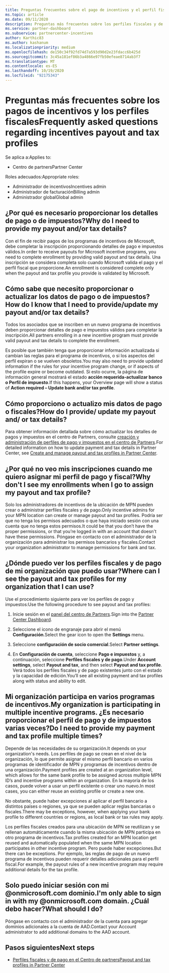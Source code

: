 ```yaml
---
title: Preguntas frecuentes sobre el pago de incentivos y el perfil fiscal
ms.topic: article
ms.date: 09/11/2020
description: Preguntas más frecuentes sobre los perfiles fiscales y de pago de incentivos. Entre las preguntas se incluye el motivo por el que no se pueden ver los perfiles fiscales y de pago y qué hacer con ellos.
ms.service: partner-dashboard
ms.subservice: partnercenter-incentives
author: Karthic83
ms.author: kashanum
ms.localizationpriority: medium
ms.openlocfilehash: de150c34f92fd74d7a593d90d2e23fdacc6b425d
ms.sourcegitcommit: 3c45a181ef86b3a4866e97fb50efeae8714ab3f7
ms.translationtype: MT
ms.contentlocale: es-ES
ms.lasthandoff: 10/19/2020
ms.locfileid: "92175343"
---
```

# <a name="frequently-asked-questions-regarding-incentives-payout-and-tax-profiles"></a><span data-ttu-id="16f6c-104">Preguntas más frecuentes sobre los pagos de incentivos y los perfiles fiscales</span><span class="sxs-lookup"><span data-stu-id="16f6c-104">Frequently asked questions regarding incentives payout and tax profiles</span></span>

<span data-ttu-id="16f6c-105">Se aplica a:</span><span class="sxs-lookup"><span data-stu-id="16f6c-105">Applies to:</span></span>

- <span data-ttu-id="16f6c-106">Centro de partners</span><span class="sxs-lookup"><span data-stu-id="16f6c-106">Partner Center</span></span>

<span data-ttu-id="16f6c-107">Roles adecuados:</span><span class="sxs-lookup"><span data-stu-id="16f6c-107">Appropriate roles:</span></span>

- <span data-ttu-id="16f6c-108">Administrador de incentivos</span><span class="sxs-lookup"><span data-stu-id="16f6c-108">Incentives admin</span></span>
- <span data-ttu-id="16f6c-109">Administrador de facturación</span><span class="sxs-lookup"><span data-stu-id="16f6c-109">Billing admin</span></span>
- <span data-ttu-id="16f6c-110">Administrador global</span><span class="sxs-lookup"><span data-stu-id="16f6c-110">Global admin</span></span>

## <a name="why-do-i-need-to-provide-my-payout-andor-tax-details"></a><span data-ttu-id="16f6c-111">¿Por qué es necesario proporcionar los detalles de pago o de impuestos?</span><span class="sxs-lookup"><span data-stu-id="16f6c-111">Why do I need to provide my payout and/or tax details?</span></span>

<span data-ttu-id="16f6c-112">Con el fin de recibir pagos de los programas de incentivos de Microsoft, debe completar la inscripción proporcionando detalles de pago e impuestos válidos.</span><span class="sxs-lookup"><span data-stu-id="16f6c-112">In order to receive payouts for Microsoft incentive programs, you need to complete enrollment by providing valid payout and tax details.</span></span> <span data-ttu-id="16f6c-113">Una inscripción se considera completa solo cuando Microsoft valida el pago y el perfil fiscal que proporcione.</span><span class="sxs-lookup"><span data-stu-id="16f6c-113">An enrollment is considered complete only when the payout and tax profile you provide is validated by Microsoft.</span></span>

## <a name="how-do-i-know-that-i-need-to-provideupdate-my-payout-andor-tax-details"></a><span data-ttu-id="16f6c-114">Cómo sabe que necesito proporcionar o actualizar los datos de pago o de impuestos?</span><span class="sxs-lookup"><span data-stu-id="16f6c-114">How do I know that I need to provide/update my payout and/or tax details?</span></span>

<span data-ttu-id="16f6c-115">Todos los asociados que se inscriben en un nuevo programa de incentivos deben proporcionar detalles de pago e impuestos válidos para completar la inscripción.</span><span class="sxs-lookup"><span data-stu-id="16f6c-115">All partners enrolling in a new incentive program must provide valid payout and tax details to complete the enrollment.</span></span>

<span data-ttu-id="16f6c-116">Es posible que también tenga que proporcionar información actualizada si cambian las reglas para el programa de incentivos, o si los aspectos del perfil expiran o se vuelven obsoletos.</span><span class="sxs-lookup"><span data-stu-id="16f6c-116">You may also need to provide updated information if the rules for your incentive program change, or if aspects of the profile expire or become outdated.</span></span> <span data-ttu-id="16f6c-117">Si esto ocurre, la página de información general mostrará el estado **acción requerida-actualizar banco o Perfil de impuesto**.</span><span class="sxs-lookup"><span data-stu-id="16f6c-117">If this happens, your Overview page will show a status of **Action required – Update bank and/or tax profile**.</span></span>

## <a name="how-do-i-provide-update-my-payout-and-or-tax-details"></a><span data-ttu-id="16f6c-118">Cómo proporciono o actualizo mis datos de pago o fiscales?</span><span class="sxs-lookup"><span data-stu-id="16f6c-118">How do I provide/ update my payout and/ or tax details?</span></span>

<span data-ttu-id="16f6c-119">Para obtener información detallada sobre cómo actualizar los detalles de pagos y impuestos en el centro de Partners, consulte [creación y administración de perfiles de pago y impuestos en el centro de Partners](./incentives-create-and-manage-your-payout-and-tax-profiles.md).</span><span class="sxs-lookup"><span data-stu-id="16f6c-119">For detailed information on how to update payment and tax details in Partner Center, see [Create and manage payout and tax profiles in Partner Center](./incentives-create-and-manage-your-payout-and-tax-profiles.md).</span></span>

## <a name="why-dont-i-see-my-enrollments-when-i-go-to-assign-my-payout-and-tax-profile"></a><span data-ttu-id="16f6c-120">¿Por qué no veo mis inscripciones cuando me quiero asignar mi perfil de pago y fiscal?</span><span class="sxs-lookup"><span data-stu-id="16f6c-120">Why don't I see my enrollments when I go to assign my payout and tax profile?</span></span>

<span data-ttu-id="16f6c-121">Solo los administradores de incentivos de la ubicación de MPN pueden crear o administrar perfiles fiscales y de pago.</span><span class="sxs-lookup"><span data-stu-id="16f6c-121">Only incentive admins for your MPN location can create or manage payout and tax profiles.</span></span> <span data-ttu-id="16f6c-122">Podría ser que no tenga los permisos adecuados o que haya iniciado sesión con una cuenta que no tenga estos permisos.</span><span class="sxs-lookup"><span data-stu-id="16f6c-122">It could be that you don’t have the proper permissions, or that you’re logged in with an account that doesn't have these permissions.</span></span> <span data-ttu-id="16f6c-123">Póngase en contacto con el administrador de la organización para administrar los permisos bancarios y fiscales.</span><span class="sxs-lookup"><span data-stu-id="16f6c-123">Contact your organization administrator to manage permissions for bank and tax.</span></span>

## <a name="where-can-i-see-the-payout-and-tax-profiles-for-my-organization-that-i-can-use"></a><span data-ttu-id="16f6c-124">¿Dónde puedo ver los perfiles fiscales y de pago de mi organización que puedo usar?</span><span class="sxs-lookup"><span data-stu-id="16f6c-124">Where can I see the payout and tax profiles for my organization that I can use?</span></span>

<span data-ttu-id="16f6c-125">Use el procedimiento siguiente para ver los perfiles de pago y impuestos:</span><span class="sxs-lookup"><span data-stu-id="16f6c-125">Use the following procedure to see payout and tax profiles:</span></span>

1. <span data-ttu-id="16f6c-126">Inicie sesión en el [panel del centro de Partners](https://partner.microsoft.com/dashboard).</span><span class="sxs-lookup"><span data-stu-id="16f6c-126">Sign into the [Partner Center Dashboard](https://partner.microsoft.com/dashboard).</span></span>

2. <span data-ttu-id="16f6c-127">Seleccione el icono de engranaje para abrir el menú **Configuración**.</span><span class="sxs-lookup"><span data-stu-id="16f6c-127">Select the gear icon to open the **Settings** menu.</span></span>

3. <span data-ttu-id="16f6c-128">Seleccione **configuración de socio comercial**.</span><span class="sxs-lookup"><span data-stu-id="16f6c-128">Select **Partner settings**.</span></span>

4. <span data-ttu-id="16f6c-129">En **Configuración de cuenta**, seleccione **Pago e impuestos** y, a continuación, seleccione **Perfiles fiscales y de pago**.</span><span class="sxs-lookup"><span data-stu-id="16f6c-129">Under **Account settings**, select **Payout and tax**, and then select **Payout and tax profile**.</span></span> <span data-ttu-id="16f6c-130">Verá todos los perfiles fiscales y de pago existentes junto con el estado y la capacidad de edición.</span><span class="sxs-lookup"><span data-stu-id="16f6c-130">You’ll see all existing payment and tax profiles along with status and ability to edit.</span></span>

## <a name="my-organization-is-participating-in-multiple-incentive-programs-do-i-need-to-provide-my-payment-and-tax-profile-multiple-times"></a><span data-ttu-id="16f6c-131">Mi organización participa en varios programas de incentivos.</span><span class="sxs-lookup"><span data-stu-id="16f6c-131">My organization is participating in multiple incentive programs.</span></span> <span data-ttu-id="16f6c-132">¿Es necesario proporcionar el perfil de pago y de impuestos varias veces?</span><span class="sxs-lookup"><span data-stu-id="16f6c-132">Do I need to provide my payment and tax profile multiple times?</span></span>

<span data-ttu-id="16f6c-133">Depende de las necesidades de su organización.</span><span class="sxs-lookup"><span data-stu-id="16f6c-133">It depends on your organization's needs.</span></span> <span data-ttu-id="16f6c-134">Los perfiles de pago se crean en el nivel de la organización, lo que permite asignar el mismo perfil bancario en varios programas de identificador de MPN y programas de incentivos dentro de una organización.</span><span class="sxs-lookup"><span data-stu-id="16f6c-134">Payment profiles are created at an organization level, which allows for the same bank profile to be assigned across multiple MPN ID’s and incentive programs within an organization.</span></span> <span data-ttu-id="16f6c-135">En la mayoría de los casos, puede volver a usar un perfil existente o crear uno nuevo.</span><span class="sxs-lookup"><span data-stu-id="16f6c-135">In most cases, you can either reuse an existing profile or create a new one.</span></span>

<span data-ttu-id="16f6c-136">No obstante, puede haber excepciones al aplicar el perfil bancario a distintos países o regiones, ya que se pueden aplicar reglas bancarias o fiscales.</span><span class="sxs-lookup"><span data-stu-id="16f6c-136">There may be exceptions, however, when applying your bank profile to different countries or regions, as local bank or tax rules may apply.</span></span>

<span data-ttu-id="16f6c-137">Los perfiles fiscales creados para una ubicación de MPN se reutilizan y se rellenan automáticamente cuando la misma ubicación de MPN participa en otro programa de incentivos.</span><span class="sxs-lookup"><span data-stu-id="16f6c-137">Tax profiles created for an MPN location get reused and automatically populated when the same MPN location participates in other incentive program.</span></span> <span data-ttu-id="16f6c-138">Pero puede haber excepciones.</span><span class="sxs-lookup"><span data-stu-id="16f6c-138">But there can be exceptions.</span></span> <span data-ttu-id="16f6c-139">Por ejemplo, las reglas de pago de un nuevo programa de incentivos pueden requerir detalles adicionales para el perfil fiscal.</span><span class="sxs-lookup"><span data-stu-id="16f6c-139">For example, the payout rules of a new incentive program may require additional details for the tax profile.</span></span>  

## <a name="im-only-able-to-sign-in-with-my-onmicrosoftcom-domain-what-should-i-do"></a><span data-ttu-id="16f6c-140">Solo puedo iniciar sesión con mi @onmicrosoft.com dominio.</span><span class="sxs-lookup"><span data-stu-id="16f6c-140">I'm only able to sign in with my @onmicrosoft.com domain.</span></span> <span data-ttu-id="16f6c-141">¿Cuál debo hacer?</span><span class="sxs-lookup"><span data-stu-id="16f6c-141">What should I do?</span></span>

<span data-ttu-id="16f6c-142">Póngase en contacto con el administrador de la cuenta para agregar dominios adicionales a la cuenta de AAD.</span><span class="sxs-lookup"><span data-stu-id="16f6c-142">Contact your Account administrator to add additional domains to the AAD account.</span></span>

## <a name="next-steps"></a><span data-ttu-id="16f6c-143">Pasos siguientes</span><span class="sxs-lookup"><span data-stu-id="16f6c-143">Next steps</span></span>

- [<span data-ttu-id="16f6c-144">Perfiles fiscales y de pago en el Centro de partners</span><span class="sxs-lookup"><span data-stu-id="16f6c-144">Payout and tax profiles in Partner Center</span></span>](incentives-create-and-manage-your-payout-and-tax-profiles.md)